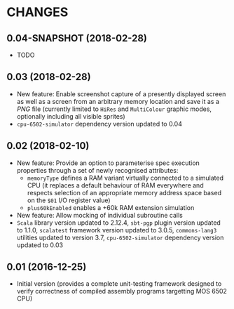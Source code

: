 CHANGES
=======

0.04-SNAPSHOT (2018-02-28)
--------------------------

* TODO

0.03 (2018-02-28)
-----------------

* New feature: Enable screenshot capture of a presently displayed screen as well as a screen from an arbitrary memory location and save it as a _PNG_ file (currently limited to `HiRes` and `MultiColour` graphic modes, optionally including all visible sprites)
* `cpu-6502-simulator` dependency version updated to 0.04

0.02 (2018-02-10)
-----------------

* New feature: Provide an option to parameterise spec execution properties through a set of newly recognised attributes:
  * `memoryType` defines a RAM variant virtually connected to a simulated CPU (it replaces a default behaviour of RAM everywhere and respects selection of an appropriate memory address space based on the `$01` I/O register value)
  * `plus60kEnabled` enables a +60k RAM extension simulation
* New feature: Allow mocking of individual subroutine calls
* `Scala` library version updated to 2.12.4, `sbt-pgp` plugin version updated to 1.1.0, `scalatest` framework version updated to 3.0.5, `commons-lang3` utilities updated to version 3.7, `cpu-6502-simulator` dependency version updated to 0.03

0.01 (2016-12-25)
-----------------

* Initial version (provides a complete unit-testing framework designed to verify correctness of compiled assembly programs targetting MOS 6502 CPU)
